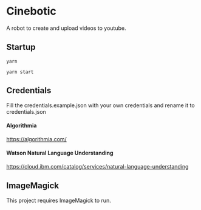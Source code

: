 # Cinebotic
A robot to create and upload videos to youtube.

## Startup
```
yarn

yarn start
```

## Credentials
  Fill the credentials.example.json with your own credentials and rename it to credentials.json

#### Algorithmia
https://algorithmia.com/

#### Watson Natural Language Understanding
https://cloud.ibm.com/catalog/services/natural-language-understanding

## ImageMagick
This project requires ImageMagick to run.